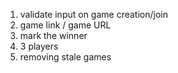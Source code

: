 1. validate input on game creation/join
2. game link / game URL
3. mark the winner
4. 3 players
5. removing stale games
